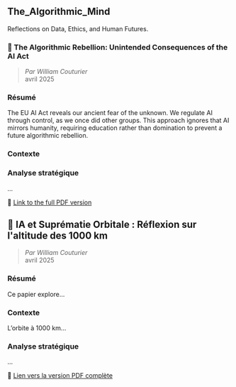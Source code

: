
## The_Algorithmic_Mind
Reflections on Data, Ethics, and Human Futures.


### 🧠 The Algorithmic Rebellion: Unintended Consequences of the AI Act

> *Par William Couturier*  
> avril 2025  

### Résumé  
The EU AI Act reveals our ancient fear of the unknown. We regulate AI through control, as we once did other groups. This approach ignores that AI mirrors humanity, requiring education rather than domination to prevent a future algorithmic rebellion.

### Contexte  


### Analyse stratégique  
...

📎 [Link to the full PDF version](./Suprematie_Orbitale_1000km.pdf)






## 🚀 IA et Suprématie Orbitale : Réflexion sur l'altitude des 1000 km

> *Par William Couturier*  
> avril 2025  

### Résumé  
Ce papier explore...

### Contexte  
L’orbite à 1000 km...

### Analyse stratégique  
...

📎 [Lien vers la version PDF complète](./Suprematie_Orbitale_1000km.pdf)
